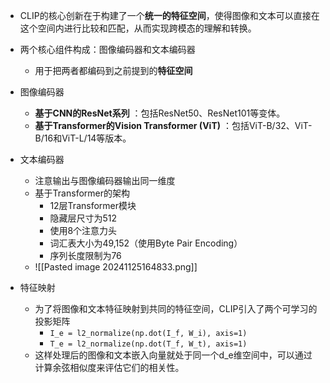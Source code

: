 - CLIP的核心创新在于构建了一个**统一的特征空间**，使得图像和文本可以直接在这个空间内进行比较和匹配，从而实现跨模态的理解和转换。
- 两个核心组件构成：图像编码器和文本编码器
	- 用于把两者都编码到之前提到的**特征空间**

- 图像编码器
	- **基于CNN的ResNet系列** ：包括ResNet50、ResNet101等变体。
	- **基于Transformer的Vision Transformer (ViT)** ：包括ViT-B/32、ViT-B/16和ViT-L/14等版本。
- 文本编码器
	- 注意输出与图像编码器输出同一维度
	- 基于Transformer的架构
		- 12层Transformer模块
		- 隐藏层尺寸为512
		- 使用8个注意力头
		- 词汇表大小为49,152（使用Byte Pair Encoding）
		- 序列长度限制为76
	- ![[Pasted image 20241125164833.png]]
- 特征映射
	- 为了将图像和文本特征映射到共同的特征空间，CLIP引入了两个可学习的投影矩阵
		- `I_e = l2_normalize(np.dot(I_f, W_i), axis=1)`
		- `T_e = l2_normalize(np.dot(T_f, W_t), axis=1)`
	- 这样处理后的图像和文本嵌入向量就处于同一个d_e维空间中，可以通过计算余弦相似度来评估它们的相关性。



